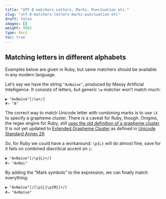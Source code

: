 ```yaml
---
title: "UTF-8 matchers Letters, Marks, Punctuation etc."
slug: "utf-8-matchers-letters-marks-punctuation-etc"
draft: false
images: []
weight: 9982
type: docs
toc: true
---
```


## Matching letters in different alphabets
Examples below are given in Ruby, but same matchers should be available in any modern language.

Let’s say we have the string `"AℵNaïve"`, produced by Messy Artificial Intelligence. It consists of letters, but generic `\w` matcher won’t match much:

    ▶ "AℵNaïve"[/\w+/]
    #⇒ "A"

The correct way to match Unicode letter with combining marks is to use `\X` to specify a grapheme cluster. There is a caveat for Ruby, though. Onigmo, the regex engine for Ruby, still [uses the old definition of a grapheme cluster](https://github.com/k-takata/Onigmo/issues/46). It is not yet updated to [Extended Grapheme Cluster](http://perldoc.perl.org/5.12.4/perlrebackslash.html#Misc) as defined in [Unicode Standard Annex 29](http://unicode.org/reports/tr29/#Grapheme_Cluster_Boundaries).

So, for Ruby we could have a workaround: `\p{L}` will do almost fine, save for it fails on combined diacritical accent on `i`:

    ▶ "AℵNaïve"[/\p{L}+/]
    #⇒ "AℵNai"

By adding the “Mark symbols” to the expression, we can finally match everything:

    ▶ "AℵNaïve"[/[\p{L}\p{M}]+/]
    #⇒ "AℵNaïve"



